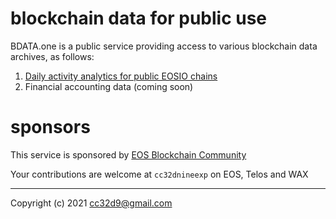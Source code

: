 # blockchain data for public use

BDATA.one is a public service providing access to various blockchain data archives, as follows:

1. [Daily activity analytics for public EOSIO chains](./eosio-activity.html)
2. Financial accounting data (coming soon)




# sponsors

This service is sponsored by [EOS Blockchain Community](https://pomelo.io/grants/accounting)

Your contributions are welcome at `cc32dnineexp` on EOS, Telos and WAX

---
Copyright (c) 2021 cc32d9@gmail.com



